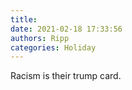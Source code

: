 ```yaml
---
title: 
date: 2021-02-18 17:33:56
authors: Ripp
categories: Holiday
---
```


 Racism is their trump card.